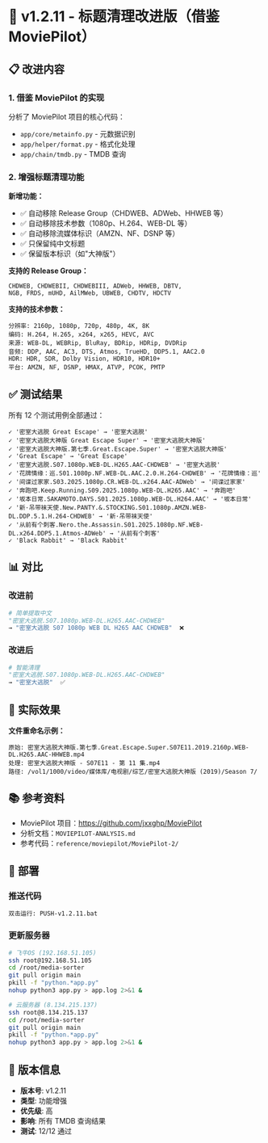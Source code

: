 # 🚀 v1.2.11 - 标题清理改进版（借鉴 MoviePilot）

## 📋 改进内容

### 1. 借鉴 MoviePilot 的实现

分析了 MoviePilot 项目的核心代码：
- `app/core/metainfo.py` - 元数据识别
- `app/helper/format.py` - 格式化处理
- `app/chain/tmdb.py` - TMDB 查询

### 2. 增强标题清理功能

**新增功能：**
- ✅ 自动移除 Release Group（CHDWEB、ADWeb、HHWEB 等）
- ✅ 自动移除技术参数（1080p、H.264、WEB-DL 等）
- ✅ 自动移除流媒体标识（AMZN、NF、DSNP 等）
- ✅ 只保留纯中文标题
- ✅ 保留版本标识（如"大神版"）

**支持的 Release Group：**
```
CHDWEB, CHDWEBII, CHDWEBIII, ADWeb, HHWEB, DBTV, 
NGB, FRDS, mUHD, AilMWeb, UBWEB, CHDTV, HDCTV
```

**支持的技术参数：**
```
分辨率: 2160p, 1080p, 720p, 480p, 4K, 8K
编码: H.264, H.265, x264, x265, HEVC, AVC
来源: WEB-DL, WEBRip, BluRay, BDRip, HDRip, DVDRip
音频: DDP, AAC, AC3, DTS, Atmos, TrueHD, DDP5.1, AAC2.0
HDR: HDR, SDR, Dolby Vision, HDR10, HDR10+
平台: AMZN, NF, DSNP, HMAX, ATVP, PCOK, PMTP
```

## ✅ 测试结果

所有 12 个测试用例全部通过：

```
✓ '密室大逃脱 Great Escape' → '密室大逃脱'
✓ '密室大逃脱大神版 Great Escape Super' → '密室大逃脱大神版'
✓ '密室大逃脱大神版.第七季.Great.Escape.Super' → '密室大逃脱大神版'
✓ 'Great Escape' → 'Great Escape'
✓ '密室大逃脱.S07.1080p.WEB-DL.H265.AAC-CHDWEB' → '密室大逃脱'
✓ '花牌情缘：巡.S01.1080p.NF.WEB-DL.AAC.2.0.H.264-CHDWEB' → '花牌情缘：巡'
✓ '间谍过家家.S03.2025.1080p.CR.WEB-DL.x264.AAC-ADWeb' → '间谍过家家'
✓ '奔跑吧.Keep.Running.S09.2025.1080p.WEB-DL.H265.AAC' → '奔跑吧'
✓ '坂本日常.SAKAMOTO.DAYS.S01.2025.1080p.WEB-DL.H264.AAC' → '坂本日常'
✓ '新·吊带袜天使.New.PANTY.&.STOCKING.S01.1080p.AMZN.WEB-DL.DDP.5.1.H.264-CHDWEB' → '新·吊带袜天使'
✓ '从前有个刺客.Nero.the.Assassin.S01.2025.1080p.NF.WEB-DL.x264.DDP5.1.Atmos-ADWeb' → '从前有个刺客'
✓ 'Black Rabbit' → 'Black Rabbit'
```

## 📊 对比

### 改进前
```python
# 简单提取中文
"密室大逃脱.S07.1080p.WEB-DL.H265.AAC-CHDWEB"
→ "密室大逃脱 S07 1080p WEB DL H265 AAC CHDWEB"  ❌
```

### 改进后
```python
# 智能清理
"密室大逃脱.S07.1080p.WEB-DL.H265.AAC-CHDWEB"
→ "密室大逃脱"  ✅
```

## 🎯 实际效果

**文件重命名示例：**
```
原始: 密室大逃脱大神版.第七季.Great.Escape.Super.S07E11.2019.2160p.WEB-DL.H265.AAC-HHWEB.mp4
处理: 密室大逃脱大神版 - S07E11 - 第 11 集.mp4
路径: /vol1/1000/video/媒体库/电视剧/综艺/密室大逃脱大神版 (2019)/Season 7/
```

## 📚 参考资料

- MoviePilot 项目：https://github.com/jxxghp/MoviePilot
- 分析文档：`MOVIEPILOT-ANALYSIS.md`
- 参考代码：`reference/moviepilot/MoviePilot-2/`

## 🚀 部署

### 推送代码
```bash
双击运行: PUSH-v1.2.11.bat
```

### 更新服务器
```bash
# 飞牛OS (192.168.51.105)
ssh root@192.168.51.105
cd /root/media-sorter
git pull origin main
pkill -f "python.*app.py"
nohup python3 app.py > app.log 2>&1 &

# 云服务器 (8.134.215.137)
ssh root@8.134.215.137
cd /root/media-sorter
git pull origin main
pkill -f "python.*app.py"
nohup python3 app.py > app.log 2>&1 &
```

## 📝 版本信息

- **版本号**: v1.2.11
- **类型**: 功能增强
- **优先级**: 高
- **影响**: 所有 TMDB 查询结果
- **测试**: 12/12 通过
